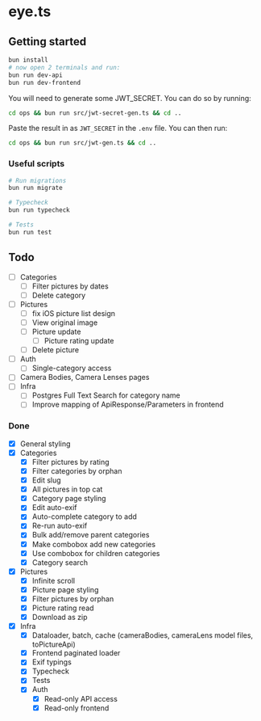 # eye.ts

## Getting started

```bash
bun install
# now open 2 terminals and run:
bun run dev-api
bun run dev-frontend
```

You will need to generate some JWT_SECRET. You can do so by running:

```sh
cd ops && bun run src/jwt-secret-gen.ts && cd ..
```

Paste the result in as `JWT_SECRET` in the `.env` file. You can then run:

```sh
cd ops && bun run src/jwt-gen.ts && cd ..
```

### Useful scripts

```sh
# Run migrations
bun run migrate

# Typecheck
bun run typecheck

# Tests
bun run test
```

## Todo

- [ ] Categories
  - [ ] Filter pictures by dates
  - [ ] Delete category
- [ ] Pictures
  - [ ] fix iOS picture list design
  - [ ] View original image
  - [ ] Picture update
    - [ ] Picture rating update
  - [ ] Delete picture
- [ ] Auth
  - [ ] Single-category access
- [ ] Camera Bodies, Camera Lenses pages
- [ ] Infra
  - [ ] Postgres Full Text Search for category name
  - [ ] Improve mapping of ApiResponse/Parameters in frontend

### Done

- [x] General styling
- [x] Categories
  - [x] Filter pictures by rating
  - [x] Filter categories by orphan
  - [x] Edit slug
  - [x] All pictures in top cat
  - [x] Category page styling
  - [x] Edit auto-exif
  - [x] Auto-complete category to add
  - [x] Re-run auto-exif
  - [x] Bulk add/remove parent categories
  - [x] Make combobox add new categories
  - [x] Use combobox for children categories
  - [x] Category search
- [x] Pictures
  - [x] Infinite scroll
  - [x] Picture page styling
  - [x] Filter pictures by orphan
  - [x] Picture rating read
  - [x] Download as zip
- [x] Infra
  - [x] Dataloader, batch, cache (cameraBodies, cameraLens model files, toPictureApi)
  - [x] Frontend paginated loader
  - [x] Exif typings
  - [x] Typecheck
  - [x] Tests
  - [x] Auth
    - [x] Read-only API access
    - [x] Read-only frontend
